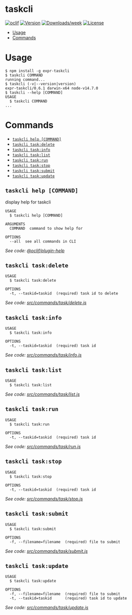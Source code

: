 taskcli
=======



[![oclif](https://img.shields.io/badge/cli-oclif-brightgreen.svg)](https://oclif.io)
[![Version](https://img.shields.io/npm/v/expr-taskcli.svg)](https://npmjs.org/package/expr-taskcli)
[![Downloads/week](https://img.shields.io/npm/dw/expr-taskcli.svg)](https://npmjs.org/package/expr-taskcli)
[![License](https://img.shields.io/npm/l/expr-taskcli.svg)](https://github.com/yjhatfdu/taskcli/blob/master/package.json)

<!-- toc -->
* [Usage](#usage)
* [Commands](#commands)
<!-- tocstop -->
# Usage
<!-- usage -->
```sh-session
$ npm install -g expr-taskcli
$ taskcli COMMAND
running command...
$ taskcli (-v|--version|version)
expr-taskcli/0.6.1 darwin-x64 node-v14.7.0
$ taskcli --help [COMMAND]
USAGE
  $ taskcli COMMAND
...
```
<!-- usagestop -->
# Commands
<!-- commands -->
* [`taskcli help [COMMAND]`](#taskcli-help-command)
* [`taskcli task:delete`](#taskcli-taskdelete)
* [`taskcli task:info`](#taskcli-taskinfo)
* [`taskcli task:list`](#taskcli-tasklist)
* [`taskcli task:run`](#taskcli-taskrun)
* [`taskcli task:stop`](#taskcli-taskstop)
* [`taskcli task:submit`](#taskcli-tasksubmit)
* [`taskcli task:update`](#taskcli-taskupdate)

## `taskcli help [COMMAND]`

display help for taskcli

```
USAGE
  $ taskcli help [COMMAND]

ARGUMENTS
  COMMAND  command to show help for

OPTIONS
  --all  see all commands in CLI
```

_See code: [@oclif/plugin-help](https://github.com/oclif/plugin-help/blob/v3.2.0/src/commands/help.ts)_

## `taskcli task:delete`

```
USAGE
  $ taskcli task:delete

OPTIONS
  -t, --taskid=taskid  (required) task id to delete
```

_See code: [src/commands/task/delete.js](https://github.com/yjhatfdu/taskcli/blob/v0.6.1/src/commands/task/delete.js)_

## `taskcli task:info`

```
USAGE
  $ taskcli task:info

OPTIONS
  -t, --taskid=taskid  (required) task id
```

_See code: [src/commands/task/info.js](https://github.com/yjhatfdu/taskcli/blob/v0.6.1/src/commands/task/info.js)_

## `taskcli task:list`

```
USAGE
  $ taskcli task:list
```

_See code: [src/commands/task/list.js](https://github.com/yjhatfdu/taskcli/blob/v0.6.1/src/commands/task/list.js)_

## `taskcli task:run`

```
USAGE
  $ taskcli task:run

OPTIONS
  -t, --taskid=taskid  (required) task id
```

_See code: [src/commands/task/run.js](https://github.com/yjhatfdu/taskcli/blob/v0.6.1/src/commands/task/run.js)_

## `taskcli task:stop`

```
USAGE
  $ taskcli task:stop

OPTIONS
  -t, --taskid=taskid  (required) task id
```

_See code: [src/commands/task/stop.js](https://github.com/yjhatfdu/taskcli/blob/v0.6.1/src/commands/task/stop.js)_

## `taskcli task:submit`

```
USAGE
  $ taskcli task:submit

OPTIONS
  -f, --filename=filename  (required) file to submit
```

_See code: [src/commands/task/submit.js](https://github.com/yjhatfdu/taskcli/blob/v0.6.1/src/commands/task/submit.js)_

## `taskcli task:update`

```
USAGE
  $ taskcli task:update

OPTIONS
  -f, --filename=filename  (required) file to submit
  -t, --taskid=taskid      (required) task id to update
```

_See code: [src/commands/task/update.js](https://github.com/yjhatfdu/taskcli/blob/v0.6.1/src/commands/task/update.js)_
<!-- commandsstop -->
